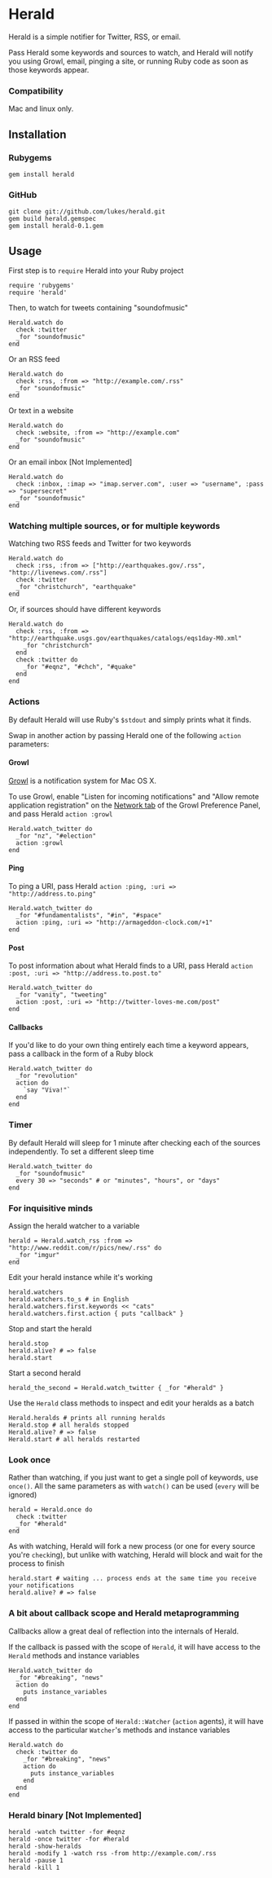 Herald
====

Herald is a simple notifier for Twitter, RSS, or email. 

Pass Herald some keywords and sources to watch, and Herald will notify you using Growl, email, pinging a site, or running Ruby code as soon as those keywords appear.

### Compatibility

Mac and linux only.

Installation
------------

### Rubygems

    gem install herald

### GitHub

    git clone git://github.com/lukes/herald.git
    gem build herald.gemspec
    gem install herald-0.1.gem

Usage
-----

First step is to `require` Herald into your Ruby project

    require 'rubygems'
    require 'herald'

Then, to watch for tweets containing "soundofmusic"

    Herald.watch do
      check :twitter
      _for "soundofmusic"
    end

Or an RSS feed

    Herald.watch do
      check :rss, :from => "http://example.com/.rss"
      _for "soundofmusic"
    end
    
Or text in a website

    Herald.watch do
      check :website, :from => "http://example.com"
      _for "soundofmusic"
    end

Or an email inbox [Not Implemented]

    Herald.watch do
      check :inbox, :imap => "imap.server.com", :user => "username", :pass => "supersecret"
      _for "soundofmusic"
    end

### Watching multiple sources, or for multiple keywords

Watching two RSS feeds and Twitter for two keywords

    Herald.watch do
      check :rss, :from => ["http://earthquakes.gov/.rss", "http://livenews.com/.rss"]
      check :twitter
      _for "christchurch", "earthquake"
    end

Or, if sources should have different keywords

    Herald.watch do    
      check :rss, :from => "http://earthquake.usgs.gov/earthquakes/catalogs/eqs1day-M0.xml"
        _for "christchurch"
      end
      check :twitter do
        _for "#eqnz", "#chch", "#quake"
      end
    end

### Actions

By default Herald will use Ruby's `$stdout` and simply prints what it finds.

Swap in another action by passing Herald one of the following `action` parameters:

#### Growl

[Growl](http://growl.info/) is a notification system for Mac OS X.

To use Growl, enable "Listen for incoming notifications" and "Allow remote application registration" on the [Network tab](http://growl.info/documentation/exploring-preferences.php) of the Growl Preference Panel, and pass Herald `action :growl`

    Herald.watch_twitter do
      _for "nz", "#election"
      action :growl
    end

#### Ping

To ping a URI, pass Herald `action :ping, :uri => "http://address.to.ping"`

    Herald.watch_twitter do
      _for "#fundamentalists", "#in", "#space"
      action :ping, :uri => "http://armageddon-clock.com/+1"
    end
    
#### Post

To post information about what Herald finds to a URI, pass Herald `action :post, :uri => "http://address.to.post.to"`

    Herald.watch_twitter do
      _for "vanity", "tweeting"
      action :post, :uri => "http://twitter-loves-me.com/post"
    end
    
#### Callbacks

If you'd like to do your own thing entirely each time a keyword appears, pass a callback in the form of a Ruby block

    Herald.watch_twitter do
      _for "revolution"
      action do
        `say "Viva!"`
      end
    end

### Timer

By default Herald will sleep for 1 minute after checking each of the sources independently. 
To set a different sleep time

    Herald.watch_twitter do
      _for "soundofmusic"
      every 30 => "seconds" # or "minutes", "hours", or "days"
    end

### For inquisitive minds

Assign the herald watcher to a variable

    herald = Herald.watch_rss :from => "http://www.reddit.com/r/pics/new/.rss" do
      _for "imgur"
    end

Edit your herald instance while it's working

    herald.watchers
    herald.watchers.to_s # in English
    herald.watchers.first.keywords << "cats"
    herald.watchers.first.action { puts "callback" }

Stop and start the herald

    herald.stop
    herald.alive? # => false
    herald.start

Start a second herald

    herald_the_second = Herald.watch_twitter { _for "#herald" }

Use the `Herald` class methods to inspect and edit your heralds as a batch

    Herald.heralds # prints all running heralds
    Herald.stop # all heralds stopped
    Herald.alive? # => false
    Herald.start # all heralds restarted
            
### Look once

Rather than watching, if you just want to get a single poll of keywords, use `once()`. All the same parameters as with `watch()` can be used (`every` will be ignored)

    herald = Herald.once do
      check :twitter
      _for "#herald"
    end

As with watching, Herald will fork a new process (or one for every source you're `check`ing), but unlike with watching, Herald will block and wait for the process to finish

    herald.start # waiting ... process ends at the same time you receive your notifications
    herald.alive? # => false

### A bit about callback scope and Herald metaprogramming

Callbacks allow a great deal of reflection into the internals of Herald.

If the callback is passed with the scope of `Herald`, it will have access to the `Herald` methods and instance variables

    Herald.watch_twitter do
      _for "#breaking", "news"
      action do
        puts instance_variables
      end
    end
  
If passed in within the scope of `Herald::Watcher` (`action` agents), it will have access to the particular `Watcher`'s methods and instance variables
  
    Herald.watch do
      check :twitter do
        _for "#breaking", "news"
        action do
          puts instance_variables
        end
      end
    end

### Herald binary [Not Implemented]

    herald -watch twitter -for #eqnz
    herald -once twitter -for #herald
    herald -show-heralds
    herald -modify 1 -watch rss -from http://example.com/.rss
    herald -pause 1
    herald -kill 1